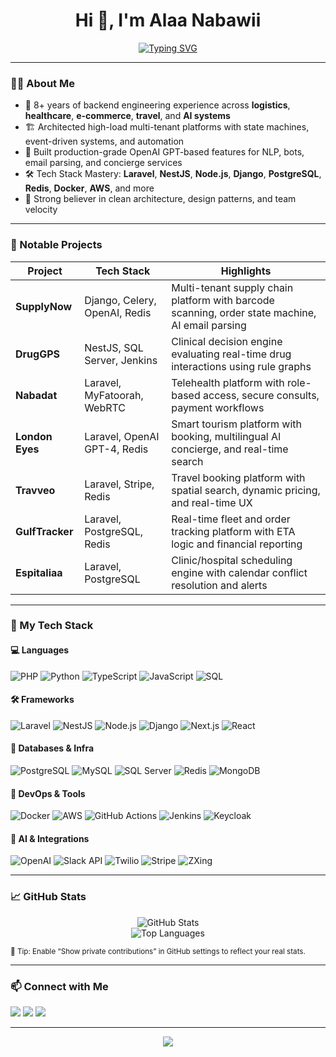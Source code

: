 <h1 align="center">Hi 👋, I'm Alaa Nabawii</h1>

<p align="center">
  <a href="https://readme-typing-svg.demolab.com/demo/"><img src="https://readme-typing-svg.demolab.com?font=Fira+Code&pause=1000&center=true&vCenter=true&width=435&lines=Senior+Backend+Engineer;System+Architect+%7C+8%2B+Years+Experience;Laravel+%2F+NestJS+%2F+Django+%2F+Node.js;Multi-Tenant+%7C+AI+%7C+Real-Time+Systems" alt="Typing SVG" /></a>
</p>

---

### 🧑‍💻 About Me

- 🧠 8+ years of backend engineering experience across **logistics**, **healthcare**, **e-commerce**, **travel**, and **AI systems**  
- 🏗️ Architected high-load multi-tenant platforms with state machines, event-driven systems, and automation  
- 🤖 Built production-grade OpenAI GPT-based features for NLP, bots, email parsing, and concierge services  
- 🛠️ Tech Stack Mastery: **Laravel**, **NestJS**, **Node.js**, **Django**, **PostgreSQL**, **Redis**, **Docker**, **AWS**, and more  
- 🔄 Strong believer in clean architecture, design patterns, and team velocity

---

### 🚀 Notable Projects

| Project       | Tech Stack | Highlights |
|---------------|------------|------------|
| **SupplyNow** | Django, Celery, OpenAI, Redis | Multi-tenant supply chain platform with barcode scanning, order state machine, AI email parsing |
| **DrugGPS**   | NestJS, SQL Server, Jenkins | Clinical decision engine evaluating real-time drug interactions using rule graphs |
| **Nabadat**   | Laravel, MyFatoorah, WebRTC | Telehealth platform with role-based access, secure consults, payment workflows |
| **London Eyes** | Laravel, OpenAI GPT-4, Redis | Smart tourism platform with booking, multilingual AI concierge, and real-time search |
| **Travveo**   | Laravel, Stripe, Redis | Travel booking platform with spatial search, dynamic pricing, and real-time UX |
| **GulfTracker** | Laravel, PostgreSQL, Redis | Real-time fleet and order tracking platform with ETA logic and financial reporting |
| **Espitaliaa** | Laravel, PostgreSQL | Clinic/hospital scheduling engine with calendar conflict resolution and alerts |

---

### 🧰 My Tech Stack

#### 💻 Languages  
![PHP](https://img.shields.io/badge/PHP-777BB4?style=for-the-badge&logo=php&logoColor=white)
![Python](https://img.shields.io/badge/Python-FFD43B?style=for-the-badge&logo=python&logoColor=darkgreen)
![TypeScript](https://img.shields.io/badge/TypeScript-3178C6?style=for-the-badge&logo=typescript&logoColor=white)
![JavaScript](https://img.shields.io/badge/JavaScript-F7DF1E?style=for-the-badge&logo=javascript&logoColor=black)
![SQL](https://img.shields.io/badge/SQL-336791?style=for-the-badge&logo=postgresql&logoColor=white)

#### 🛠 Frameworks  
![Laravel](https://img.shields.io/badge/Laravel-F72C1F?style=for-the-badge&logo=laravel&logoColor=white)
![NestJS](https://img.shields.io/badge/NestJS-E0234E?style=for-the-badge&logo=nestjs&logoColor=white)
![Node.js](https://img.shields.io/badge/Node.js-339933?style=for-the-badge&logo=node.js&logoColor=white)
![Django](https://img.shields.io/badge/Django-092E20?style=for-the-badge&logo=django&logoColor=white)
![Next.js](https://img.shields.io/badge/Next.js-000000?style=for-the-badge&logo=next.js&logoColor=white)
![React](https://img.shields.io/badge/React-61DAFB?style=for-the-badge&logo=react&logoColor=black)

#### 🧩 Databases & Infra  
![PostgreSQL](https://img.shields.io/badge/PostgreSQL-4169E1?style=for-the-badge&logo=postgresql&logoColor=white)
![MySQL](https://img.shields.io/badge/MySQL-4479A1?style=for-the-badge&logo=mysql&logoColor=white)
![SQL Server](https://img.shields.io/badge/SQL%20Server-CC2927?style=for-the-badge&logo=microsoftsqlserver&logoColor=white)
![Redis](https://img.shields.io/badge/Redis-DC382D?style=for-the-badge&logo=redis&logoColor=white)
![MongoDB](https://img.shields.io/badge/MongoDB-47A248?style=for-the-badge&logo=mongodb&logoColor=white)

#### 🐳 DevOps & Tools  
![Docker](https://img.shields.io/badge/Docker-2496ED?style=for-the-badge&logo=docker&logoColor=white)
![AWS](https://img.shields.io/badge/AWS-FF9900?style=for-the-badge&logo=amazonaws&logoColor=white)
![GitHub Actions](https://img.shields.io/badge/GitHub%20Actions-2088FF?style=for-the-badge&logo=githubactions&logoColor=white)
![Jenkins](https://img.shields.io/badge/Jenkins-D24939?style=for-the-badge&logo=jenkins&logoColor=white)
![Keycloak](https://img.shields.io/badge/Keycloak-2D3748?style=for-the-badge&logo=keycloak&logoColor=white)

#### 🧠 AI & Integrations  
![OpenAI](https://img.shields.io/badge/OpenAI-412991?style=for-the-badge&logo=openai&logoColor=white)
![Slack API](https://img.shields.io/badge/Slack-4A154B?style=for-the-badge&logo=slack&logoColor=white)
![Twilio](https://img.shields.io/badge/Twilio-F22F46?style=for-the-badge&logo=twilio&logoColor=white)
![Stripe](https://img.shields.io/badge/Stripe-008CDD?style=for-the-badge&logo=stripe&logoColor=white)
![ZXing](https://img.shields.io/badge/ZXing-000000?style=for-the-badge&logo=barcode&logoColor=white)

---

### 📈 GitHub Stats

<p align="center">
  <img src="https://github-readme-stats.vercel.app/api?username=alaa-nabawy&show_icons=true&theme=tokyonight" alt="GitHub Stats"/>
  <br/>
  <img src="https://github-readme-stats.vercel.app/api/top-langs/?username=alaa-nabawy&layout=compact&theme=tokyonight" alt="Top Languages"/>
</p>

<sub>📌 Tip: Enable “Show private contributions” in GitHub settings to reflect your real stats.</sub>

---

### 📫 Connect with Me

<p align="left">
  <a href="mailto:nabawyalaa97@yahoo.com"><img src="https://img.shields.io/badge/Gmail-D14836?style=for-the-badge&logo=gmail&logoColor=white"/></a>
  <a href="https://www.linkedin.com/in/alaanabawii/"><img src="https://img.shields.io/badge/LinkedIn-0A66C2?style=for-the-badge&logo=linkedin&logoColor=white"/></a>
  <a href="https://github.com/alaa-nabawy"><img src="https://img.shields.io/badge/GitHub-100000?style=for-the-badge&logo=github&logoColor=white"/></a>
</p>

---

<p align="center">
  <img src="https://quotes-github-readme.vercel.app/api?type=horizontal&theme=dark" />
</p>
